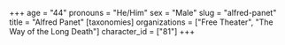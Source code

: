 +++
age = "44"
pronouns = "He/Him"
sex = "Male"
slug = "alfred-panet"
title = "Alfred Panet"
[taxonomies]
organizations = ["Free Theater", "The Way of the Long Death"]
character_id = ["81"]
+++


